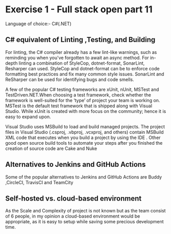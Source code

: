 # Exercise 1 - Full stack open part 11

Language of choice:- C#(.NET)

## C# equivalent of Linting ,Testing, and Building

For linting, the C# compiler already has a few lint-like warnings, 
such as reminding you when you've forgotten to await an async method.
For in-depth linting a combination of StyleCop, dotnet-format, SonarLint, Resharper can used.
StyleCop and dotnet-format can be to enforce code formatting best practices and fix many common style issues.
SonarLint and ReSharper can be used for identifying bugs and code smells.

A few of the popular C# testing frameworks are xUnit, nUnit, MSTest and TestDriven.NET.When choosing a test framework, 
check whether the framework is well-suited for the ‘type’ of project your team is working on.
MSTest is the default test framework that is shipped along with Visual Studio.
While xUnit is created with more focus on the community; hence it is easy to expand upon.

 Visual Studio uses MSBuild to load and build managed projects. 
 The project files in Visual Studio (.csproj, .vbproj, .vcxproj, and others) contain MSBuild XML code that executes when you build a project by using the IDE .
 Other good open source build tools to automate your steps after you finished the creation of source code are Cake and Nuke


## Alternatives to Jenkins and GitHub Actions

Some of the popular alternatives to Jenkins and GitHub Actions are Buddy ,CircleCI, TravisCI and TeamCity

## Self-hosted vs. cloud-based environment

 As the Scale and Complexity of project is not known but as the team consist of 6 people, in my opinion 
 a cloud-based environment would be appropriate, as it is easy to setup while saving some precious development time.
